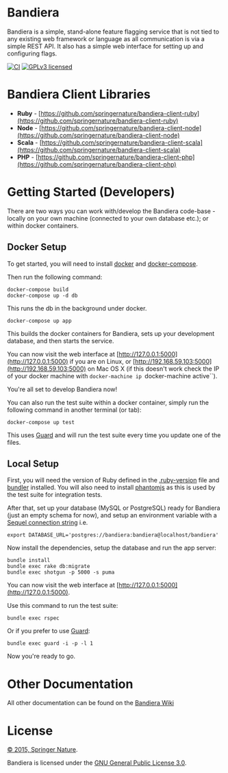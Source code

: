 # Bandiera

Bandiera is a simple, stand-alone feature flagging service that is not tied to
any existing web framework or language as all communication is via a simple
REST API. It also has a simple web interface for setting up and configuring
flags.

[![CI](https://github.com/dazoakley/bandiera/actions/workflows/ci.yml/badge.svg)](https://github.com/dazoakley/bandiera/actions/workflows/ci.yml)
[![GPLv3 licensed][shield-license]][info-license]

# Bandiera Client Libraries

- **Ruby** - [https://github.com/springernature/bandiera-client-ruby](https://github.com/springernature/bandiera-client-ruby)
- **Node** - [https://github.com/springernature/bandiera-client-node](https://github.com/springernature/bandiera-client-node)
- **Scala** - [https://github.com/springernature/bandiera-client-scala](https://github.com/springernature/bandiera-client-scala)
- **PHP** - [https://github.com/springernature/bandiera-client-php](https://github.com/springernature/bandiera-client-php)

# Getting Started (Developers)

There are two ways you can work with/develop the Bandiera code-base - locally
on your own machine (connected to your own database etc.); or within docker
containers.

## Docker Setup

To get started, you will need to install [docker](https://www.docker.com/) and
[docker-compose](https://docs.docker.com/compose/).

Then run the following command:

```
docker-compose build
docker-compose up -d db
```

This runs the db in the background under docker.

```
docker-compose up app
```

This builds the docker containers for Bandiera, sets up your development
database, and then starts the service.

You can now visit the web interface at
[http://127.0.0.1:5000](http://127.0.0.1:5000) if you are on Linux, or
[http://192.168.59.103:5000](http://192.168.59.103:5000) on Mac OS X (if this
doesn't work check the IP of your docker machine with `docker-machine ip `docker-machine active``).

You're all set to develop Bandiera now!

You can also run the test suite within a docker container, simply run the
following command in another terminal (or tab):

```
docker-compose up test
```

This uses [Guard](https://github.com/guard/guard) and will run the test suite
every time you update one of the files.

## Local Setup

First, you will need the version of Ruby defined in the
[.ruby-version](.ruby-version) file and [bundler](http://bundler.io/)
installed. You will also need to install [phantomjs](http://phantomjs.org/) as
this is used by the test suite for integration tests.

After that, set up your database (MySQL or PostgreSQL) ready for
Bandiera (just an empty schema for now), and setup an environment variable
with a [Sequel connection
string](http://sequel.jeremyevans.net/rdoc/files/doc/opening_databases_rdoc.html)
i.e.

```
export DATABASE_URL='postgres://bandiera:bandiera@localhost/bandiera'
```

Now install the dependencies, setup the database and run the app server:

```
bundle install
bundle exec rake db:migrate
bundle exec shotgun -p 5000 -s puma
```

You can now visit the web interface at
[http://127.0.0.1:5000](http://127.0.0.1:5000).

Use this command to run the test suite:

```
bundle exec rspec
```

Or if you prefer to use [Guard](https://github.com/guard/guard):

```
bundle exec guard -i -p -l 1
```

Now you're ready to go.

# Other Documentation

All other documentation can be found on the [Bandiera Wiki](https://github.com/springernature/bandiera/wiki)

# License

[&copy; 2015, Springer Nature][info-license].

Bandiera is licensed under the [GNU General Public License 3.0][gpl].

[gpl]: http://www.gnu.org/licenses/gpl-3.0.html
[info-license]: LICENSE
[shield-license]: https://img.shields.io/badge/license-GPLv3-blue.svg
